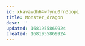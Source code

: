```yaml
---
id: xkavavdh64wfynu0rn3bopi
title: Monster_dragon
desc: ''
updated: 1681955869924
created: 1681955869924
---
```

